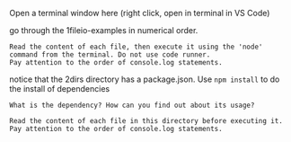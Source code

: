 Open a terminal window here (right click, open in terminal in VS Code) 

go through the 1fileio-examples in numerical order. 

    Read the content of each file, then execute it using the 'node' command from the terminal. Do not use code runner.
    Pay attention to the order of console.log statements.

notice that the 2dirs directory has a package.json. Use `npm install` to do the install of dependencies

    What is the dependency? How can you find out about its usage?
    
    Read the content of each file in this directory before executing it. 
    Pay attention to the order of console.log statements.

